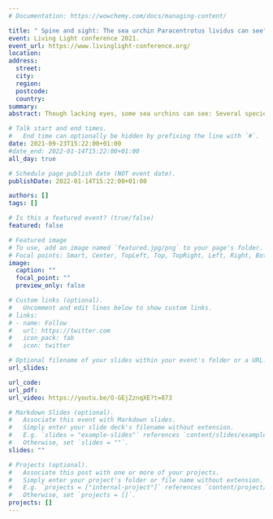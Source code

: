 ```yaml
---
# Documentation: https://wowchemy.com/docs/managing-content/

title: " Spine and sight: The sea urchin Paracentrotus lividus can see"
event: Living Light conference 2021.
event_url: https://www.livinglight-conference.org/
location:
address:
  street:
  city:
  region:
  postcode:
  country:
summary:
abstract: Though lacking eyes, some sea urchins can see: Several species exhibit resolving vision, as distinct from mere light detection. How and where light is captured and how this information is integrated to elicit visual behaviour remains a fascinating and challenging enigma for those studying vision and its evolution. The purple sea urchin *Paracentrotus lividus* is an important browser of the Northeastern Atlantic and Mediterranean, both ecologically and economically. We assessed the spatial resolution of this species in laboratory experiments using fifty individuals from the Bay of Naples. We carry out behavioural trials in which individuals are placed in a cylindrical arena (50 cm high and 91 cm in diameter) to determine if they orient towards a visual stimulus on the arena wall. This arena was submerged in seawater under diffuse downwelling light at daylight intensity. We adopt a novel stimulus whose reflectance around the azimuth is patterned according to a 1D 1st order Hermitian wavelet and is homogeneous in the vertical plane. This stimulus provides adjacent, symmetrical regions of light and dark relative to the background without discrete edges. We tested all individuals at five angular widths of stimulus, including a negative control of width 0° in the bright phase of diel entrainment. Animals oriented on clearing an obstacle and not to the negative control. *P. lividus* resolves a 45° stimulus or finer in these conditions. Vision of this acuity may suffice for tasks such as finding nearby shelters or more distant patches of habitat.

# Talk start and end times.
#   End time can optionally be hidden by prefixing the line with `#`.
date: 2021-09-23T15:22:00+01:00
#date_end: 2022-01-14T15:22:00+01:00
all_day: true

# Schedule page publish date (NOT event date).
publishDate: 2022-01-14T15:22:00+01:00

authors: []
tags: []

# Is this a featured event? (true/false)
featured: false

# Featured image
# To use, add an image named `featured.jpg/png` to your page's folder.
# Focal points: Smart, Center, TopLeft, Top, TopRight, Left, Right, BottomLeft, Bottom, BottomRight.
image:
  caption: ""
  focal_point: ""
  preview_only: false

# Custom links (optional).
#   Uncomment and edit lines below to show custom links.
# links:
# - name: Follow
#   url: https://twitter.com
#   icon_pack: fab
#   icon: twitter

# Optional filename of your slides within your event's folder or a URL.
url_slides:

url_code:
url_pdf:
url_video: https://youtu.be/O-GEjZznqXE?t=873

# Markdown Slides (optional).
#   Associate this event with Markdown slides.
#   Simply enter your slide deck's filename without extension.
#   E.g. `slides = "example-slides"` references `content/slides/example-slides.md`.
#   Otherwise, set `slides = ""`.
slides: ""

# Projects (optional).
#   Associate this post with one or more of your projects.
#   Simply enter your project's folder or file name without extension.
#   E.g. `projects = ["internal-project"]` references `content/project/deep-learning/index.md`.
#   Otherwise, set `projects = []`.
projects: []
---
```

